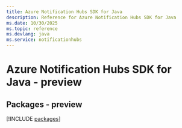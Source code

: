```yaml
---
title: Azure Notification Hubs SDK for Java
description: Reference for Azure Notification Hubs SDK for Java
ms.date: 10/30/2025
ms.topic: reference
ms.devlang: java
ms.service: notificationhubs
---
```

# Azure Notification Hubs SDK for Java - preview
## Packages - preview
[!INCLUDE [packages](notification-hubs-index.md)]